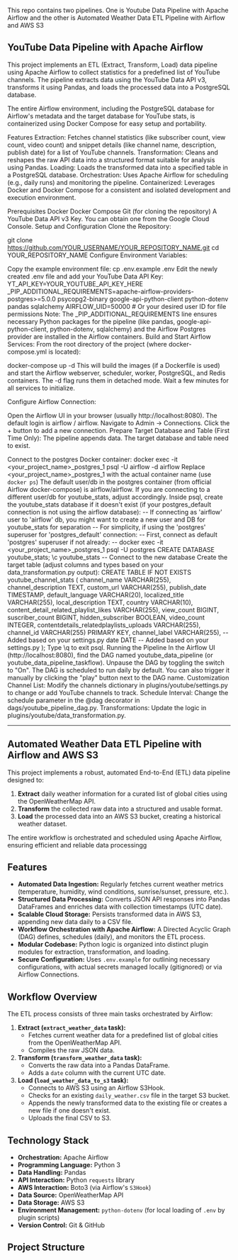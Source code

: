 This repo contains two pipelines. One is Youtube Data Pipeline with Apache Airflow and the other is Automated Weather Data ETL Pipeline with Airflow and AWS S3

## YouTube Data Pipeline with Apache Airflow
This project implements an ETL (Extract, Transform, Load) data pipeline using Apache Airflow to collect statistics for a predefined list of YouTube channels. The pipeline extracts data using the YouTube Data API v3, transforms it using Pandas, and loads the processed data into a PostgreSQL database.

The entire Airflow environment, including the PostgreSQL database for Airflow's metadata and the target database for YouTube stats, is containerized using Docker Compose for easy setup and portability.

Features
Extraction: Fetches channel statistics (like subscriber count, view count, video count) and snippet details (like channel name, description, publish date) for a list of YouTube channels.
Transformation: Cleans and reshapes the raw API data into a structured format suitable for analysis using Pandas.
Loading: Loads the transformed data into a specified table in a PostgreSQL database.
Orchestration: Uses Apache Airflow for scheduling (e.g., daily runs) and monitoring the pipeline.
Containerized: Leverages Docker and Docker Compose for a consistent and isolated development and execution environment.

Prerequisites
Docker
Docker Compose
Git (for cloning the repository)
A YouTube Data API v3 Key. You can obtain one from the Google Cloud Console.
Setup and Configuration
Clone the Repository:

git clone https://github.com/YOUR_USERNAME/YOUR_REPOSITORY_NAME.git
cd YOUR_REPOSITORY_NAME
Configure Environment Variables:

Copy the example environment file:
cp .env.example .env
Edit the newly created .env file and add your YouTube Data API Key:
YT_API_KEY=YOUR_YOUTUBE_API_KEY_HERE
_PIP_ADDITIONAL_REQUIREMENTS=apache-airflow-providers-postgres>=5.0.0 psycopg2-binary google-api-python-client python-dotenv pandas sqlalchemy
AIRFLOW_UID=50000 # Or your desired user ID for file permissions
Note: The _PIP_ADDITIONAL_REQUIREMENTS line ensures necessary Python packages for the pipeline (like pandas, google-api-python-client, python-dotenv, sqlalchemy) and the Airflow Postgres provider are installed in the Airflow containers.
Build and Start Airflow Services: From the root directory of the project (where docker-compose.yml is located):

docker-compose up -d
This will build the images (if a Dockerfile is used) and start the Airflow webserver, scheduler, worker, PostgreSQL, and Redis containers. The -d flag runs them in detached mode. Wait a few minutes for all services to initialize.

Configure Airflow Connection:

Open the Airflow UI in your browser (usually http://localhost:8080). The default login is airflow / airflow.
Navigate to Admin -> Connections.
Click the + button to add a new connection.
Prepare Target Database and Table (First Time Only): The pipeline appends data. The target database and table need to exist.

Connect to the postgres Docker container:
docker exec -it <your_project_name>_postgres_1 psql -U airflow -d airflow
Replace <your_project_name>_postgres_1 with the actual container name (use `docker ps`)
The default user/db in the postgres container (from official Airflow docker-compose) is airflow/airflow.
If you are connecting to a different user/db for youtube_stats, adjust accordingly.
Inside psql, create the youtube_stats database if it doesn't exist (if your postgres_default connection is not using the airflow database):
-- If connecting as 'airflow' user to 'airflow' db, you might want to create a new user and DB for youtube_stats for separation
-- For simplicity, if using the 'postgres' superuser for 'postgres_default' connection:
-- First, connect as default 'postgres' superuser if not already:
-- docker exec -it <your_project_name>_postgres_1 psql -U postgres
CREATE DATABASE youtube_stats;
\c youtube_stats -- Connect to the new database
Create the target table (adjust columns and types based on your data_transformation.py output):
CREATE TABLE IF NOT EXISTS youtube_channel_stats (
    channel_name VARCHAR(255),
    channel_description TEXT,
    custom_url VARCHAR(255),
    publish_date TIMESTAMP,
    default_language VARCHAR(20),
    localized_title VARCHAR(255),
    local_description TEXT,
    country VARCHAR(10),
    content_detail_related_playlist_likes VARCHAR(255),
    view_count BIGINT,
    suscriber_count BIGINT,
    hidden_subscriber BOOLEAN,
    video_count INTEGER,
    contentdetails_relatedplaylists_uploads VARCHAR(255),
    channel_id VARCHAR(255) PRIMARY KEY,
    channel_label VARCHAR(255), -- Added based on your settings.py
    date DATE -- Added based on your settings.py
);
Type \q to exit psql.
Running the Pipeline
In the Airflow UI (http://localhost:8080), find the DAG named youtube_data_pipeline (or youtube_data_pipeline_taskflow).
Unpause the DAG by toggling the switch to "On".
The DAG is scheduled to run daily by default. You can also trigger it manually by clicking the "play" button next to the DAG name.
Customization
Channel List: Modify the channels dictionary in plugins/youtube/settings.py to change or add YouTube channels to track.
Schedule Interval: Change the schedule parameter in the @dag decorator in dags/youtube_pipeline_dag.py.
Transformations: Update the logic in plugins/youtube/data_transformation.py.

---------------------------------------------------------------------------------------------------------------------------------------------------------------------------------------

## Automated Weather Data ETL Pipeline with Airflow and AWS S3

This project implements a robust, automated End-to-End (ETL) data pipeline designed to:
1.  **Extract** daily weather information for a curated list of global cities using the OpenWeatherMap API.
2.  **Transform** the collected raw data into a structured and usable format.
3.  **Load** the processed data into an AWS S3 bucket, creating a historical weather dataset.

The entire workflow is orchestrated and scheduled using Apache Airflow, ensuring efficient and reliable data processingg


## Features

*   **Automated Data Ingestion:** Regularly fetches current weather metrics (temperature, humidity, wind conditions, sunrise/sunset, pressure, etc.).
*   **Structured Data Processing:** Converts JSON API responses into Pandas DataFrames and enriches data with collection timestamps (UTC date).
*   **Scalable Cloud Storage:** Persists transformed data in AWS S3, appending new data daily to a CSV file.
*   **Workflow Orchestration with Apache Airflow:** A Directed Acyclic Graph (DAG) defines, schedules (daily), and monitors the ETL process.
*   **Modular Codebase:** Python logic is organized into distinct plugin modules for extraction, transformation, and loading.
*   **Secure Configuration:** Uses `.env.example` for outlining necessary configurations, with actual secrets managed locally (gitignored) or via Airflow Connections.

## Workflow Overview

The ETL process consists of three main tasks orchestrated by Airflow:

1.  **Extract (`extract_weather_data` task):**
    *   Fetches current weather data for a predefined list of global cities from the OpenWeatherMap API.
    *   Compiles the raw JSON data.
2.  **Transform (`transform_weather_data` task):**
    *   Converts the raw data into a Pandas DataFrame.
    *   Adds a `date` column with the current UTC date.
3.  **Load (`load_weather_data_to_s3` task):**
    *   Connects to AWS S3 using an Airflow S3Hook.
    *   Checks for an existing `daily_weather.csv` file in the target S3 bucket.
    *   Appends the newly transformed data to the existing file or creates a new file if one doesn't exist.
    *   Uploads the final CSV to S3.

## Technology Stack

*   **Orchestration:** Apache Airflow
*   **Programming Language:** Python 3
*   **Data Handling:** Pandas
*   **API Interaction:** Python `requests` library
*   **AWS Interaction:** Boto3 (via Airflow's `S3Hook`)
*   **Data Source:** OpenWeatherMap API
*   **Data Storage:** AWS S3
*   **Environment Management:** `python-dotenv` (for local loading of `.env` by plugin scripts)
*   **Version Control:** Git & GitHub

## Project Structure
